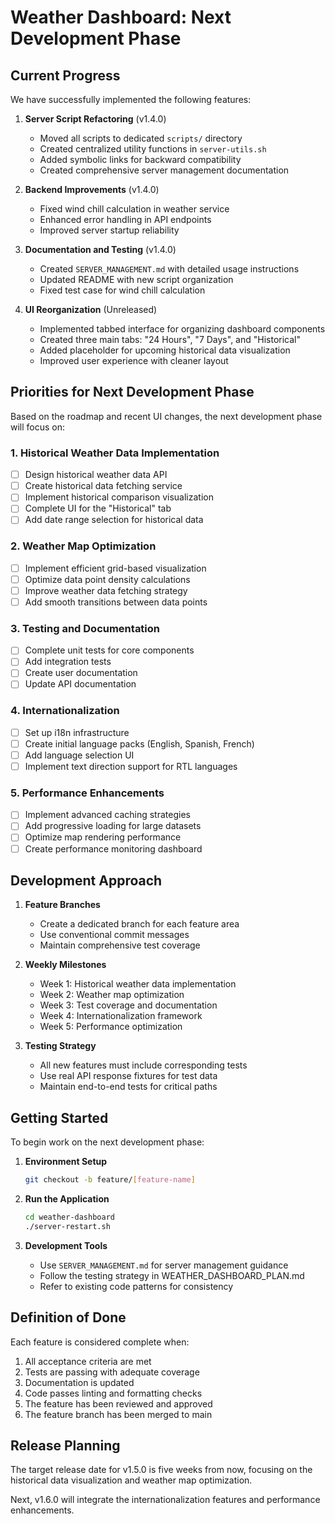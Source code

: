 # Weather Dashboard: Next Development Phase

## Current Progress

We have successfully implemented the following features:

1. **Server Script Refactoring** (v1.4.0)
   - Moved all scripts to dedicated `scripts/` directory
   - Created centralized utility functions in `server-utils.sh`
   - Added symbolic links for backward compatibility
   - Created comprehensive server management documentation

2. **Backend Improvements** (v1.4.0)
   - Fixed wind chill calculation in weather service
   - Enhanced error handling in API endpoints
   - Improved server startup reliability

3. **Documentation and Testing** (v1.4.0)
   - Created `SERVER_MANAGEMENT.md` with detailed usage instructions
   - Updated README with new script organization
   - Fixed test case for wind chill calculation

4. **UI Reorganization** (Unreleased)
   - Implemented tabbed interface for organizing dashboard components
   - Created three main tabs: "24 Hours", "7 Days", and "Historical"
   - Added placeholder for upcoming historical data visualization
   - Improved user experience with cleaner layout

## Priorities for Next Development Phase

Based on the roadmap and recent UI changes, the next development phase will focus on:

### 1. Historical Weather Data Implementation

- [ ] Design historical weather data API
- [ ] Create historical data fetching service
- [ ] Implement historical comparison visualization
- [ ] Complete UI for the "Historical" tab
- [ ] Add date range selection for historical data

### 2. Weather Map Optimization

- [ ] Implement efficient grid-based visualization
- [ ] Optimize data point density calculations
- [ ] Improve weather data fetching strategy
- [ ] Add smooth transitions between data points

### 3. Testing and Documentation

- [ ] Complete unit tests for core components
- [ ] Add integration tests
- [ ] Create user documentation
- [ ] Update API documentation

### 4. Internationalization

- [ ] Set up i18n infrastructure
- [ ] Create initial language packs (English, Spanish, French)
- [ ] Add language selection UI
- [ ] Implement text direction support for RTL languages

### 5. Performance Enhancements

- [ ] Implement advanced caching strategies
- [ ] Add progressive loading for large datasets
- [ ] Optimize map rendering performance
- [ ] Create performance monitoring dashboard

## Development Approach

1. **Feature Branches**
   - Create a dedicated branch for each feature area
   - Use conventional commit messages
   - Maintain comprehensive test coverage

2. **Weekly Milestones**
   - Week 1: Historical weather data implementation
   - Week 2: Weather map optimization
   - Week 3: Test coverage and documentation
   - Week 4: Internationalization framework
   - Week 5: Performance optimization

3. **Testing Strategy**
   - All new features must include corresponding tests
   - Use real API response fixtures for test data
   - Maintain end-to-end tests for critical paths

## Getting Started

To begin work on the next development phase:

1. **Environment Setup**

   ```bash
   git checkout -b feature/[feature-name]
   ```

2. **Run the Application**

   ```bash
   cd weather-dashboard
   ./server-restart.sh
   ```

3. **Development Tools**
   - Use `SERVER_MANAGEMENT.md` for server management guidance
   - Follow the testing strategy in WEATHER_DASHBOARD_PLAN.md
   - Refer to existing code patterns for consistency

## Definition of Done

Each feature is considered complete when:

1. All acceptance criteria are met
2. Tests are passing with adequate coverage
3. Documentation is updated
4. Code passes linting and formatting checks
5. The feature has been reviewed and approved
6. The feature branch has been merged to main

## Release Planning

The target release date for v1.5.0 is five weeks from now, focusing on the historical data visualization and weather map optimization.

Next, v1.6.0 will integrate the internationalization features and performance enhancements.
